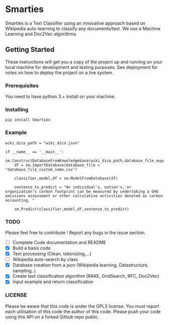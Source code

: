 # Smarties


Smarties is a Text Classifier using an innovative approach based on Wikipedia auto-learning to classify 
any documents/text. We use a Machine Learning and Doc2Vec algorithms.

## Getting Started

These instructions will get you a copy of the project up and running on your local machine 
for development and testing purposes. See deployment for notes on how to deploy the project 
on a live system.

### Prerequisites

You need to have python 3.+ install on your machine. 

### Installing
```
pip install Smarties
```

### Example
```
wiki_dico_path = "wiki_dico.json"

if __name__ == '__main__':
    sm.ConstructDatabaseFromKnwoledgebase(wiki_dico_path,database_file_ouput="database_file_custom_name.csv")
    df = sm.ImportDatabase(database_file = "database_file_custom_name.csv")

    classifier,model,df = sm.ModelFromDatabase(df)

    sentence_to_predict = "An individual's, nation's, or organization's carbon footprint can be measured by undertaking a GHG emissions assessment or other calculative activities denoted as carbon accounting. "

    sm.Predict(classifier,model,df,sentence_to_predict)
```

### TODO
Please feel free to contribute ! Report any bugs in the issue section. 

- [ ] Complete Code documentation and README
- [x] Build a basis code
- [x] Text processing (Clean, tokenizing,...)
- [ ] Wikipedia auto-search by class
- [x] Database creation from a json (Wikipedia learning, Datastructure, sampling..)
- [x] Create text classification algorithm (RAKE, GridSearch, RFC, Doc2Vec)
- [x] Input example and return classification

### LICENSE

Please be aware that this code is under the GPL3 license. 
You must report each utilisation of this code the author of this code. 
Please push your code using this API on a forked Github repo public. 